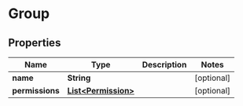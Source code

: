 # Group

## Properties
Name | Type | Description | Notes
------------ | ------------- | ------------- | -------------
**name** | **String** |  |  [optional]
**permissions** | [**List&lt;Permission&gt;**](Permission.md) |  |  [optional]
